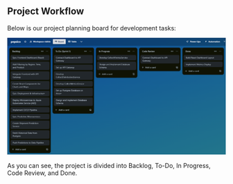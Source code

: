
## Project Workflow

Below is our project planning board for development tasks:

![Trello Board](https://github.com/narasimhaskarry/pepsico_SDE/blob/46e07a100a7df5ac905faba4d1f822a8b55a452f/trello-board.png)

As you can see, the project is divided into Backlog, To-Do, In Progress, Code Review, and Done.

